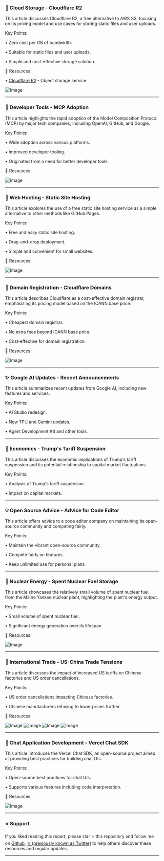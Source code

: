 ### 🤖 Cloud Storage - Cloudflare R2

This article discusses Cloudflare R2, a free alternative to AWS S3, focusing on its pricing model and use cases for storing static files and user uploads.

Key Points:

• Zero cost per GB of bandwidth.

• Suitable for static files and user uploads.

• Simple and cost-effective storage solution.


🔗 Resources:

• [Cloudflare R2](https://www.cloudflare.com/products/r2/) - Object storage service

![Image](https://pbs.twimg.com/media/GoJ9yKHbIAEkSzz?format=jpg&name=small)


---
### 🚀 Developer Tools - MCP Adoption

This article highlights the rapid adoption of the Model Composition Protocol (MCP) by major tech companies, including OpenAI, GitHub, and Google.

Key Points:

•  Wide adoption across various platforms.

• Improved developer tooling.

• Originated from a need for better developer tools.


🔗 Resources:

![Image](https://pbs.twimg.com/media/GoJqVFQXEAAulp7?format=jpg&name=small)


---
### 🚀 Web Hosting - Static Site Hosting

This article explores the use of a free static site hosting service as a simple alternative to other methods like GitHub Pages.

Key Points:

• Free and easy static site hosting.

• Drag-and-drop deployment.

• Simple and convenient for small websites.


🔗 Resources:

![Image](https://pbs.twimg.com/media/GoJ9rMMaYAAb6F7?format=jpg&name=small)


---
### 🚀 Domain Registration - Cloudflare Domains

This article describes Cloudflare as a cost-effective domain registrar, emphasizing its pricing model based on the ICANN base price.

Key Points:

• Cheapest domain registrar.

• No extra fees beyond ICANN base price.

• Cost-effective for domain registration.


🔗 Resources:

![Image](https://pbs.twimg.com/media/GoJ9tAnaYAAIr8w?format=jpg&name=small)


---
### ✨ Google AI Updates - Recent Announcements

This article summarizes recent updates from Google AI, including new features and services.

Key Points:

• AI Studio redesign.

• New TPU and Gemini updates.

• Agent Development Kit and other tools.


---
### 🤖 Economics - Trump's Tariff Suspension

This article discusses the economic implications of Trump's tariff suspension and its potential relationship to capital market fluctuations.

Key Points:

• Analysis of Trump's tariff suspension.

• Impact on capital markets.


---
### 💡 Open Source Advice -  Advice for Code Editor

This article offers advice to a code editor company on maintaining its open-source community and competing fairly.

Key Points:

• Maintain the vibrant open-source community.

• Compete fairly on features.

• Keep unlimited use for personal plans.


---
### 🤖 Nuclear Energy - Spent Nuclear Fuel Storage

This article showcases the relatively small volume of spent nuclear fuel from the Maine Yankee nuclear plant, highlighting the plant's energy output.

Key Points:

• Small volume of spent nuclear fuel.

• Significant energy generation over its lifespan.


🔗 Resources:

![Image](https://pbs.twimg.com/media/GoHVkcrWQAAeSJ0?format=jpg&name=small)



---
### 🤖 International Trade - US-China Trade Tensions

This article discusses the impact of increased US tariffs on Chinese factories and US order cancellations.

Key Points:

• US order cancellations impacting Chinese factories.

• Chinese manufacturers refusing to lower prices further.


🔗 Resources:

![Image](https://pbs.twimg.com/media/GoJWk-QXYAAWdVk?format=jpg&name=small)
![Image](https://pbs.twimg.com/media/GoJWm0hWMAAjSKr?format=jpg&name=small)
![Image](https://pbs.twimg.com/media/GoJMOwPXIAAkDhy?format=jpg&name=240x240)
![Image](https://pbs.twimg.com/media/GoJMNYzWUAAEeW2?format=png&name=240x240)


---
### 🚀 Chat Application Development - Vercel Chat SDK

This article introduces the Vercel Chat SDK, an open-source project aimed at providing best practices for building chat UIs.

Key Points:

• Open-source best practices for chat UIs.

• Supports various features including code interpretation.


🔗 Resources:

![Image](https://pbs.twimg.com/amplify_video_thumb/1910129349694771200/img/aLCLUnPhqYnUjroq.jpg)


---

### ⭐️ Support

If you liked reading this report, please star ⭐️ this repository and follow me on [Github](https://github.com/Drix10), [𝕏 (previously known as Twitter)](https://x.com/DRIX_10_) to help others discover these resources and regular updates.

---
